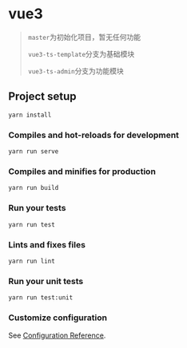 # vue3 
>`master`为初始化项目，暂无任何功能
>
>`vue3-ts-template`分支为基础模块
>
>`vue3-ts-admin`分支为功能模块

## Project setup
```
yarn install
```

### Compiles and hot-reloads for development
```
yarn run serve
```

### Compiles and minifies for production
```
yarn run build
```

### Run your tests
```
yarn run test
```

### Lints and fixes files
```
yarn run lint
```

### Run your unit tests
```
yarn run test:unit
```

### Customize configuration
See [Configuration Reference](https://cli.vuejs.org/config/).
